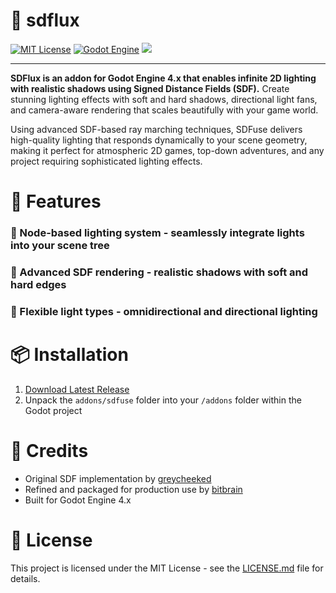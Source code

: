 # 🔦 sdflux

[![MIT License](https://img.shields.io/badge/License-MIT-yellow.svg)](https://opensource.org/licenses/MIT) [![Godot Engine](https://img.shields.io/badge/Godot-4.x-blue.svg)](https://godotengine.org/) [![](https://img.shields.io/badge/%20%F0%9F%94%A6%20addon-sdflux-blueviolet)](https://github.com/bitbrain/sdflux)

---

**SDFlux is an addon for Godot Engine 4.x that enables infinite 2D lighting with realistic shadows using Signed Distance Fields (SDF).** Create stunning lighting effects with soft and hard shadows, directional light fans, and camera-aware rendering that scales beautifully with your game world.

Using advanced SDF-based ray marching techniques, SDFuse delivers high-quality lighting that responds dynamically to your scene geometry, making it perfect for atmospheric 2D games, top-down adventures, and any project requiring sophisticated lighting effects.

# 🔦 Features

### 🎯 Node-based lighting system - seamlessly integrate lights into your scene tree

### 🌟 Advanced SDF rendering - realistic shadows with soft and hard edges

### 🎨 Flexible light types - omnidirectional and directional lighting

# 📦 Installation

1. [Download Latest Release](https://github.com/bitbrain/sdfuse/releases/latest)
2. Unpack the `addons/sdfuse` folder into your `/addons` folder within the Godot project

# 🥰 Credits

- Original SDF implementation by [greycheeked](https://github.com/greycheeked/SDF-2D-Lighting)
- Refined and packaged for production use by [bitbrain](https://github.com/bitbrain)
- Built for Godot Engine 4.x

# 📄 License

This project is licensed under the MIT License - see the [LICENSE.md](LICENSE.md) file for details.
